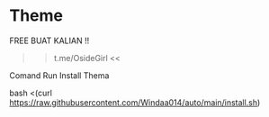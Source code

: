 # Theme
FREE BUAT KALIAN !!
>> t.me/OsideGirl <<

Comand Run Install Thema

bash <(curl https://raw.githubusercontent.com/Windaa014/auto/main/install.sh)
